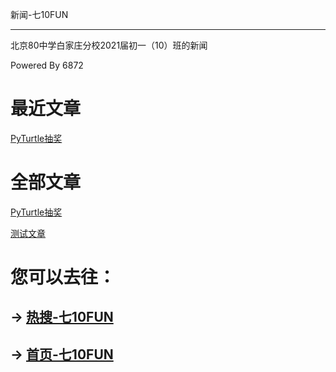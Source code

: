 新闻-七10FUN

------------

北京80中学白家庄分校2021届初一（10）班的新闻

Powered By 6872

# 最近文章

[PyTurtle抽奖](https://7jfun.github.io/post/pyturtledrawprice)

# 全部文章

[PyTurtle抽奖](https://7jfun.github.io/post/pyturtledrawprice)

[测试文章](https://7jfun.github.io/post/test)

# 您可以去往：

## -> [热搜-七10FUN](https://7jfun.github.io/rs)

## -> [首页-七10FUN](https://7jfun.github.io)
